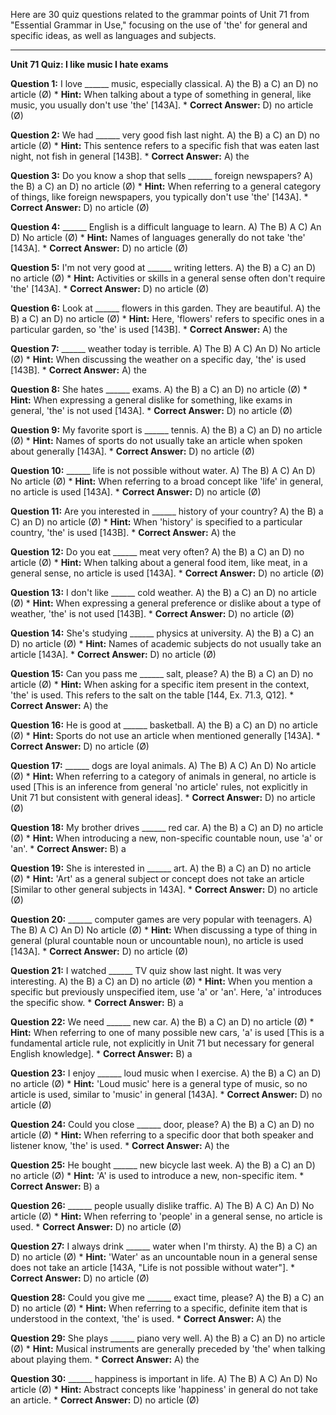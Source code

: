 Here are 30 quiz questions related to the grammar points of Unit 71 from "Essential Grammar in Use," focusing on the use of 'the' for general and specific ideas, as well as languages and subjects.

---

**Unit 71 Quiz: I like music I hate exams**

**Question 1:** I love ______ music, especially classical.
A) the
B) a
C) an
D) no article (Ø)
    *   **Hint:** When talking about a type of something in general, like music, you usually don't use 'the' [143A].
    *   **Correct Answer:** D) no article (Ø)

**Question 2:** We had ______ very good fish last night.
A) the
B) a
C) an
D) no article (Ø)
    *   **Hint:** This sentence refers to a specific fish that was eaten last night, not fish in general [143B].
    *   **Correct Answer:** A) the

**Question 3:** Do you know a shop that sells ______ foreign newspapers?
A) the
B) a
C) an
D) no article (Ø)
    *   **Hint:** When referring to a general category of things, like foreign newspapers, you typically don't use 'the' [143A].
    *   **Correct Answer:** D) no article (Ø)

**Question 4:** ______ English is a difficult language to learn.
A) The
B) A
C) An
D) No article (Ø)
    *   **Hint:** Names of languages generally do not take 'the' [143A].
    *   **Correct Answer:** D) no article (Ø)

**Question 5:** I'm not very good at ______ writing letters.
A) the
B) a
C) an
D) no article (Ø)
    *   **Hint:** Activities or skills in a general sense often don't require 'the' [143A].
    *   **Correct Answer:** D) no article (Ø)

**Question 6:** Look at ______ flowers in this garden. They are beautiful.
A) the
B) a
C) an
D) no article (Ø)
    *   **Hint:** Here, 'flowers' refers to specific ones in a particular garden, so 'the' is used [143B].
    *   **Correct Answer:** A) the

**Question 7:** ______ weather today is terrible.
A) The
B) A
C) An
D) No article (Ø)
    *   **Hint:** When discussing the weather on a specific day, 'the' is used [143B].
    *   **Correct Answer:** A) the

**Question 8:** She hates ______ exams.
A) the
B) a
C) an
D) no article (Ø)
    *   **Hint:** When expressing a general dislike for something, like exams in general, 'the' is not used [143A].
    *   **Correct Answer:** D) no article (Ø)

**Question 9:** My favorite sport is ______ tennis.
A) the
B) a
C) an
D) no article (Ø)
    *   **Hint:** Names of sports do not usually take an article when spoken about generally [143A].
    *   **Correct Answer:** D) no article (Ø)

**Question 10:** ______ life is not possible without water.
A) The
B) A
C) An
D) No article (Ø)
    *   **Hint:** When referring to a broad concept like 'life' in general, no article is used [143A].
    *   **Correct Answer:** D) no article (Ø)

**Question 11:** Are you interested in ______ history of your country?
A) the
B) a
C) an
D) no article (Ø)
    *   **Hint:** When 'history' is specified to a particular country, 'the' is used [143B].
    *   **Correct Answer:** A) the

**Question 12:** Do you eat ______ meat very often?
A) the
B) a
C) an
D) no article (Ø)
    *   **Hint:** When talking about a general food item, like meat, in a general sense, no article is used [143A].
    *   **Correct Answer:** D) no article (Ø)

**Question 13:** I don't like ______ cold weather.
A) the
B) a
C) an
D) no article (Ø)
    *   **Hint:** When expressing a general preference or dislike about a type of weather, 'the' is not used [143B].
    *   **Correct Answer:** D) no article (Ø)

**Question 14:** She's studying ______ physics at university.
A) the
B) a
C) an
D) no article (Ø)
    *   **Hint:** Names of academic subjects do not usually take an article [143A].
    *   **Correct Answer:** D) no article (Ø)

**Question 15:** Can you pass me ______ salt, please?
A) the
B) a
C) an
D) no article (Ø)
    *   **Hint:** When asking for a specific item present in the context, 'the' is used. This refers to the salt on the table [144, Ex. 71.3, Q12].
    *   **Correct Answer:** A) the

**Question 16:** He is good at ______ basketball.
A) the
B) a
C) an
D) no article (Ø)
    *   **Hint:** Sports do not use an article when mentioned generally [143A].
    *   **Correct Answer:** D) no article (Ø)

**Question 17:** ______ dogs are loyal animals.
A) The
B) A
C) An
D) No article (Ø)
    *   **Hint:** When referring to a category of animals in general, no article is used [This is an inference from general 'no article' rules, not explicitly in Unit 71 but consistent with general ideas].
    *   **Correct Answer:** D) no article (Ø)

**Question 18:** My brother drives ______ red car.
A) the
B) a
C) an
D) no article (Ø)
    *   **Hint:** When introducing a new, non-specific countable noun, use 'a' or 'an'.
    *   **Correct Answer:** B) a

**Question 19:** She is interested in ______ art.
A) the
B) a
C) an
D) no article (Ø)
    *   **Hint:** 'Art' as a general subject or concept does not take an article [Similar to other general subjects in 143A].
    *   **Correct Answer:** D) no article (Ø)

**Question 20:** ______ computer games are very popular with teenagers.
A) The
B) A
C) An
D) No article (Ø)
    *   **Hint:** When discussing a type of thing in general (plural countable noun or uncountable noun), no article is used [143A].
    *   **Correct Answer:** D) no article (Ø)

**Question 21:** I watched ______ TV quiz show last night. It was very interesting.
A) the
B) a
C) an
D) no article (Ø)
    *   **Hint:** When you mention a specific but previously unspecified item, use 'a' or 'an'. Here, 'a' introduces the specific show.
    *   **Correct Answer:** B) a

**Question 22:** We need ______ new car.
A) the
B) a
C) an
D) no article (Ø)
    *   **Hint:** When referring to one of many possible new cars, 'a' is used [This is a fundamental article rule, not explicitly in Unit 71 but necessary for general English knowledge].
    *   **Correct Answer:** B) a

**Question 23:** I enjoy ______ loud music when I exercise.
A) the
B) a
C) an
D) no article (Ø)
    *   **Hint:** 'Loud music' here is a general type of music, so no article is used, similar to 'music' in general [143A].
    *   **Correct Answer:** D) no article (Ø)

**Question 24:** Could you close ______ door, please?
A) the
B) a
C) an
D) no article (Ø)
    *   **Hint:** When referring to a specific door that both speaker and listener know, 'the' is used.
    *   **Correct Answer:** A) the

**Question 25:** He bought ______ new bicycle last week.
A) the
B) a
C) an
D) no article (Ø)
    *   **Hint:** 'A' is used to introduce a new, non-specific item.
    *   **Correct Answer:** B) a

**Question 26:** ______ people usually dislike traffic.
A) The
B) A
C) An
D) No article (Ø)
    *   **Hint:** When referring to 'people' in a general sense, no article is used.
    *   **Correct Answer:** D) no article (Ø)

**Question 27:** I always drink ______ water when I'm thirsty.
A) the
B) a
C) an
D) no article (Ø)
    *   **Hint:** 'Water' as an uncountable noun in a general sense does not take an article [143A, "Life is not possible without water"].
    *   **Correct Answer:** D) no article (Ø)

**Question 28:** Could you give me ______ exact time, please?
A) the
B) a
C) an
D) no article (Ø)
    *   **Hint:** When referring to a specific, definite item that is understood in the context, 'the' is used.
    *   **Correct Answer:** A) the

**Question 29:** She plays ______ piano very well.
A) the
B) a
C) an
D) no article (Ø)
    *   **Hint:** Musical instruments are generally preceded by 'the' when talking about playing them.
    *   **Correct Answer:** A) the

**Question 30:** ______ happiness is important in life.
A) The
B) A
C) An
D) No article (Ø)
    *   **Hint:** Abstract concepts like 'happiness' in general do not take an article.
    *   **Correct Answer:** D) no article (Ø)